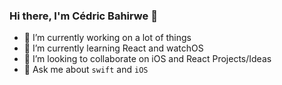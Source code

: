 ### Hi there, I'm Cédric Bahirwe 👋



- 🔭 I’m currently working on a lot of things
- 🌱 I’m currently learning React and watchOS
- 👯 I’m looking to collaborate on iOS and React Projects/Ideas
- 💬 Ask me about `swift` and `iOS`
